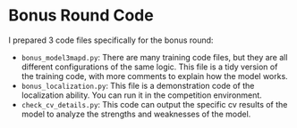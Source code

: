 # Bonus Round Code

I prepared 3 code files specifically for the bonus round:  

- `bonus_model3mapd.py`: There are many training code files, but they are all different configurations of the same logic. This file is a tidy version of the training code, with more comments to explain how the model works.  
- `bonus_localization.py`: This file is a demonstration code of the localization ability. You can run it in the competition environment.  
- `check_cv_details.py`: This code can output the specific cv results of the model to analyze the strengths and weaknesses of the model.
